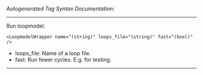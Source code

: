 _Autogenerated Tag Syntax Documentation:_

---
Run loopmodel.

```
<LoopmodelWrapper name="(string)" loops_file="(string)" fast="(bool)" />
```

-   loops_file: Name of a loop file.
-   fast: Run fewer cycles. E.g. for testing.

---
